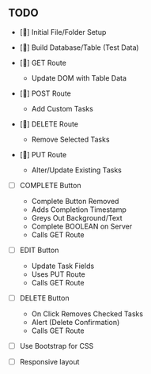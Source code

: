 ## TODO ##

*   [🐢] Initial File/Folder Setup

*   [🐢] Build Database/Table (Test Data)

*   [🐢] GET Route 
    -   Update DOM with Table Data

*   [🐢] POST Route
    -   Add Custom Tasks

*   [🐢] DELETE Route
    -   Remove Selected Tasks

*   [🐢] PUT Route
    -   Alter/Update Existing Tasks

*   [ ] COMPLETE Button
    -   Complete Button Removed
    -   Adds Completion Timestamp
    -   Greys Out Background/Text
    -   Complete BOOLEAN on Server
    -   Calls GET Route

*   [ ] EDIT Button
    -   Update Task Fields
    -   Uses PUT Route
    -   Calls GET Route

*   [ ] DELETE Button
    -   On Click Removes Checked Tasks
    -   Alert (Delete Confirmation)
    -   Calls GET Route

*   [ ] Use Bootstrap for CSS

*   [ ] Responsive layout

